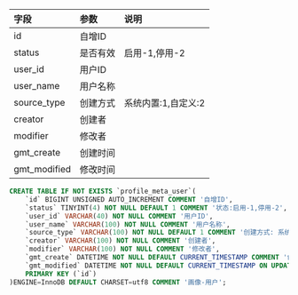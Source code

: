 


| 字段 | 参数 | 说明 |
| :------------- | :------------- | :------------- |
| id | 自增ID  |  |
| status | 是否有效  | 启用-1,停用-2 |
| user_id | 用户ID  |  |
| user_name | 用户名称  |  |
| source_type | 创建方式  | 系统内置:1,自定义:2 |
| creator | 创建者  |  |
| modifier | 修改者  |  |
| gmt_create | 创建时间  |  |
| gmt_modified | 修改时间  |  |


```sql
CREATE TABLE IF NOT EXISTS `profile_meta_user`(
    `id` BIGINT UNSIGNED AUTO_INCREMENT COMMENT '自增ID',
    `status` TINYINT(4) NOT NULL DEFAULT 1 COMMENT '状态:启用-1,停用-2',
    `user_id` VARCHAR(40) NOT NULL COMMENT '用户ID',
    `user_name` VARCHAR(100) NOT NULL COMMENT '用户名称',
    `source_type` VARCHAR(100) NOT NULL DEFAULT 1 COMMENT '创建方式: 系统内置-1,自定义-2',
    `creator` VARCHAR(100) NOT NULL COMMENT '创建者',
    `modifier` VARCHAR(100) NOT NULL COMMENT '修改者',
    `gmt_create` DATETIME NOT NULL DEFAULT CURRENT_TIMESTAMP COMMENT '创建时间',
    `gmt_modified` DATETIME NOT NULL DEFAULT CURRENT_TIMESTAMP ON UPDATE CURRENT_TIMESTAMP COMMENT '修改时间',
    PRIMARY KEY (`id`)
)ENGINE=InnoDB DEFAULT CHARSET=utf8 COMMENT '画像-用户';
```
